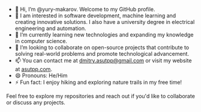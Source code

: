 - 👋 Hi, I’m @yury-makarov. Welcome to my GitHub profile.
- 👀 I am interested in software development, machine learning and creating innovative solutions. I also have a university degree in electrical engineering and automation.
- 🌱 I’m currently learning new technologies and expanding my knowledge in computer science.
- 💞️ I’m looking to collaborate on open-source projects that contribute to solving real-world problems and promote technological advancement.
- 📫 You can contact me at dmitry.asutpp@gmail.com or visit my website at <a href="https://www.asutpp.com/">asutpp.com</a>.
- 😄 Pronouns: He/Him
- ⚡ Fun fact: I enjoy hiking and exploring nature trails in my free time!

Feel free to explore my repositories and reach out if you'd like to collaborate or discuss any projects.
<!---
yury-makarov/yury-makarov is a ✨ special ✨ repository because its `README.md` (this file) appears on your GitHub profile.
You can click the Preview link to take a look at your changes.
--->
